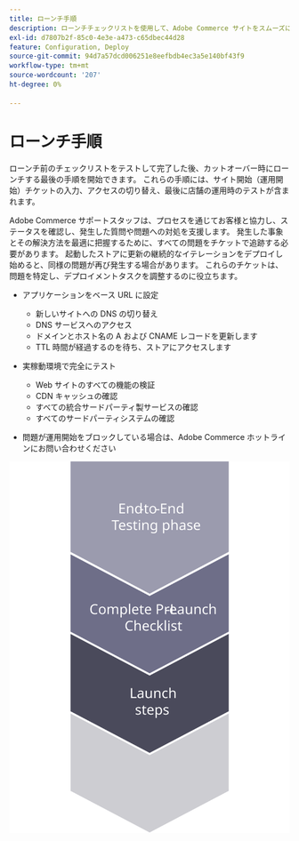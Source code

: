 ```yaml
---
title: ローンチ手順
description: ローンチチェックリストを使用して、Adobe Commerce サイトをスムーズに実装します。
exl-id: d7807b2f-85c0-4e3e-a473-c65dbec44d28
feature: Configuration, Deploy
source-git-commit: 94d7a57dcd006251e8eefbdb4ec3a5e140bf43f9
workflow-type: tm+mt
source-wordcount: '207'
ht-degree: 0%

---
```


# ローンチ手順

ローンチ前のチェックリストをテストして完了した後、カットオーバー時にローンチする最後の手順を開始できます。 これらの手順には、サイト開始（運用開始）チケットの入力、アクセスの切り替え、最後に店舗の運用時のテストが含まれます。

Adobe Commerce サポートスタッフは、プロセスを通じてお客様と協力し、ステータスを確認し、発生した質問や問題への対処を支援します。 発生した事象とその解決方法を最適に把握するために、すべての問題をチケットで追跡する必要があります。 起動したストアに更新の継続的なイテレーションをデプロイし始めると、同様の問題が再び発生する場合があります。 これらのチケットは、問題を特定し、デプロイメントタスクを調整するのに役立ちます。

- アプリケーションをベース URL に設定
   - 新しいサイトへの DNS の切り替え
   - DNS サービスへのアクセス
   - ドメインとホスト名の A および CNAME レコードを更新します
   - TTL 時間が経過するのを待ち、ストアにアクセスします

- 実稼動環境で完全にテスト
   - Web サイトのすべての機能の検証
   - CDN キャッシュの確認
   - すべての統合サードパーティ製サービスの確認
   - すべてのサードパーティシステムの確認

- 問題が運用開始をブロックしている場合は、Adobe Commerce ホットラインにお問い合わせください

![ローンチプロセスのフェーズ 3 を示す図](../../assets/playbooks/launch-steps-3.svg)
